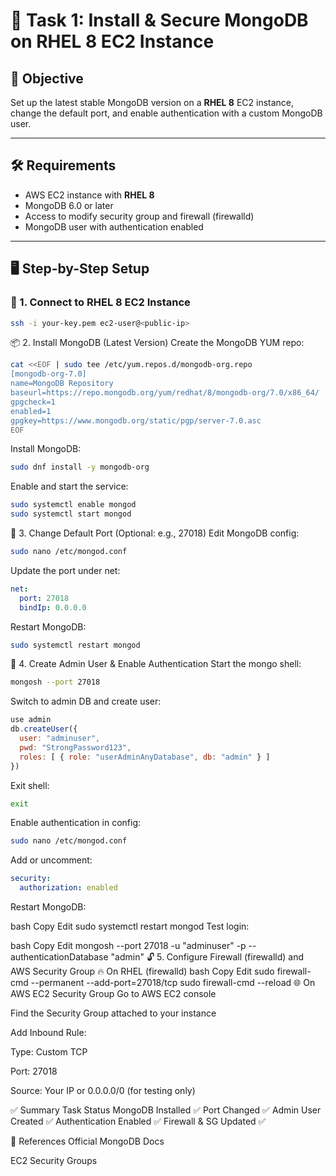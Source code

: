 # 🧩 Task 1: Install & Secure MongoDB on RHEL 8 EC2 Instance

## 📌 Objective

Set up the latest stable MongoDB version on a **RHEL 8** EC2 instance, change the default port, and enable authentication with a custom MongoDB user.

---

## 🛠️ Requirements

- AWS EC2 instance with **RHEL 8**
- MongoDB 6.0 or later
- Access to modify security group and firewall (firewalld)
- MongoDB user with authentication enabled

---

## 🖥️ Step-by-Step Setup

### 🔹 1. Connect to RHEL 8 EC2 Instance

```bash
ssh -i your-key.pem ec2-user@<public-ip>
```

📦 2. Install MongoDB (Latest Version)
Create the MongoDB YUM repo:

```bash
cat <<EOF | sudo tee /etc/yum.repos.d/mongodb-org.repo
[mongodb-org-7.0]
name=MongoDB Repository
baseurl=https://repo.mongodb.org/yum/redhat/8/mongodb-org/7.0/x86_64/
gpgcheck=1
enabled=1
gpgkey=https://www.mongodb.org/static/pgp/server-7.0.asc
EOF
```

Install MongoDB:

```bash
sudo dnf install -y mongodb-org
```

Enable and start the service:

```bash
sudo systemctl enable mongod
sudo systemctl start mongod
```

🔧 3. Change Default Port (Optional: e.g., 27018)
Edit MongoDB config:

```bash
sudo nano /etc/mongod.conf
```

Update the port under net:

```yaml
net:
  port: 27018
  bindIp: 0.0.0.0
```

Restart MongoDB:

```bash
sudo systemctl restart mongod
```

🧱 4. Create Admin User & Enable Authentication
Start the mongo shell:

```bash
mongosh --port 27018
```

Switch to admin DB and create user:

```javascript
use admin
db.createUser({
  user: "adminuser",
  pwd: "StrongPassword123",
  roles: [ { role: "userAdminAnyDatabase", db: "admin" } ]
})
```

Exit shell:

```bash
exit
```

Enable authentication in config:

```bash
sudo nano /etc/mongod.conf
```

Add or uncomment:

```yaml
security:
  authorization: enabled
```

Restart MongoDB:

bash
Copy
Edit
sudo systemctl restart mongod
Test login:

bash
Copy
Edit
mongosh --port 27018 -u "adminuser" -p --authenticationDatabase "admin"
🔓 5. Configure Firewall (firewalld) and AWS Security Group
🔥 On RHEL (firewalld)
bash
Copy
Edit
sudo firewall-cmd --permanent --add-port=27018/tcp
sudo firewall-cmd --reload
🌐 On AWS EC2 Security Group
Go to AWS EC2 console

Find the Security Group attached to your instance

Add Inbound Rule:

Type: Custom TCP

Port: 27018

Source: Your IP or 0.0.0.0/0 (for testing only)

✅ Summary
Task	Status
MongoDB Installed	✅
Port Changed	✅
Admin User Created	✅
Authentication Enabled	✅
Firewall & SG Updated	✅

📎 References
Official MongoDB Docs

EC2 Security Groups

